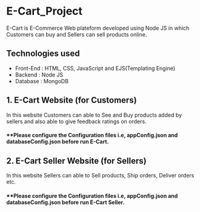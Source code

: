 # E-Cart_Project
E-Cart is E-Commerce Web plateform developed using Node JS in which Customers can buy and Sellers can sell products online.

## Technologies used
- Front-End : HTML, CSS, JavaScript and EJS(Templating Engine)
- Backend : Node JS
- Database : MongoDB

## 1. E-Cart Website (for Customers)

In this website Customers can able to See and Buy products added by sellers and also able to give feedback ratings on orders.
#### **Please configure the Configuration files i.e, appConfig.json and databaseConfig.json before run E-Cart.

## 2. E-Cart Seller Website (for Sellers)

In this website Sellers can able to Sell products, Ship orders, Deliver orders etc.
#### **Please configure the Configuration files i.e, appConfig.json and databaseConfig.json before run E-Cart Seller.
